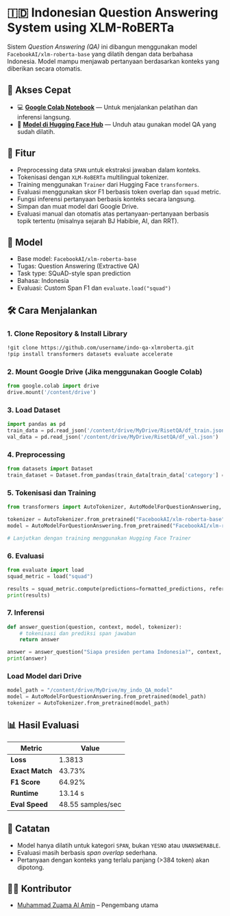 # 🇮🇩 Indonesian Question Answering System using XLM-RoBERTa

Sistem *Question Answering (QA)* ini dibangun menggunakan model `FacebookAI/xlm-roberta-base` yang dilatih dengan data berbahasa Indonesia. Model mampu menjawab pertanyaan berdasarkan konteks yang diberikan secara otomatis.

## 🔗 Akses Cepat

* 💻 **[Google Colab Notebook](https://colab.research.google.com/drive/18r7-yYJNzpSkTUXvnacbwku1g4Lw23_i?usp=sharing)** — Untuk menjalankan pelatihan dan inferensi langsung.
* 🤗 **[Model di Hugging Face Hub](https://huggingface.co/mzuama/my_indo_2_model)** — Unduh atau gunakan model QA yang sudah dilatih.

## 🚀 Fitur

* Preprocessing data `SPAN` untuk ekstraksi jawaban dalam konteks.
* Tokenisasi dengan `XLM-RoBERTa` multilingual tokenizer.
* Training menggunakan `Trainer` dari Hugging Face `transformers`.
* Evaluasi menggunakan skor F1 berbasis token overlap dan `squad` metric.
* Fungsi inferensi pertanyaan berbasis konteks secara langsung.
* Simpan dan muat model dari Google Drive.
* Evaluasi manual dan otomatis atas pertanyaan-pertanyaan berbasis topik tertentu (misalnya sejarah BJ Habibie, AI, dan RRT).

## 🧠 Model

* Base model: `FacebookAI/xlm-roberta-base`
* Tugas: Question Answering (Extractive QA)
* Task type: SQuAD-style span prediction
* Bahasa: Indonesia
* Evaluasi: Custom Span F1 dan `evaluate.load("squad")`

## 🛠️ Cara Menjalankan

### 1. Clone Repository & Install Library

```bash
!git clone https://github.com/username/indo-qa-xlmroberta.git
!pip install transformers datasets evaluate accelerate
```

### 2. Mount Google Drive (Jika menggunakan Google Colab)

```python
from google.colab import drive
drive.mount('/content/drive')
```

### 3. Load Dataset

```python
import pandas as pd
train_data = pd.read_json('/content/drive/MyDrive/RisetQA/df_train.json')
val_data = pd.read_json('/content/drive/MyDrive/RisetQA/df_val.json')
```

### 4. Preprocessing

```python
from datasets import Dataset
train_dataset = Dataset.from_pandas(train_data[train_data['category'] == 'SPAN'].drop(columns=['span_start', 'span_end', 'category']))
```

### 5. Tokenisasi dan Training

```python
from transformers import AutoTokenizer, AutoModelForQuestionAnswering, Trainer, TrainingArguments

tokenizer = AutoTokenizer.from_pretrained("FacebookAI/xlm-roberta-base")
model = AutoModelForQuestionAnswering.from_pretrained("FacebookAI/xlm-roberta-base")

# Lanjutkan dengan training menggunakan Hugging Face Trainer
```

### 6. Evaluasi

```python
from evaluate import load
squad_metric = load("squad")

results = squad_metric.compute(predictions=formatted_predictions, references=references)
print(results)
```

### 7. Inferensi

```python
def answer_question(question, context, model, tokenizer):
    # tokenisasi dan prediksi span jawaban
    return answer

answer = answer_question("Siapa presiden pertama Indonesia?", context, model, tokenizer)
print(answer)
```

### Load Model dari Drive

```python
model_path = "/content/drive/MyDrive/my_indo_QA_model"
model = AutoModelForQuestionAnswering.from_pretrained(model_path)
tokenizer = AutoTokenizer.from_pretrained(model_path)
```

## 📊 Hasil Evaluasi

| **Metric**      | **Value**         |
| --------------- | ----------------- |
| **Loss**        | 1.3813            |
| **Exact Match** | 43.73%            |
| **F1 Score**    | 64.92%            |
| **Runtime**     | 13.14 s           |
| **Eval Speed**  | 48.55 samples/sec |

## 📌 Catatan

* Model hanya dilatih untuk kategori `SPAN`, bukan `YESNO` atau `UNANSWERABLE`.
* Evaluasi masih berbasis *span overlap* sederhana.
* Pertanyaan dengan konteks yang terlalu panjang (>384 token) akan dipotong.

## 🧑‍💻 Kontributor

* [Muhammad Zuama Al Amin](https://github.com/muhammadzuama) – Pengembang utama
